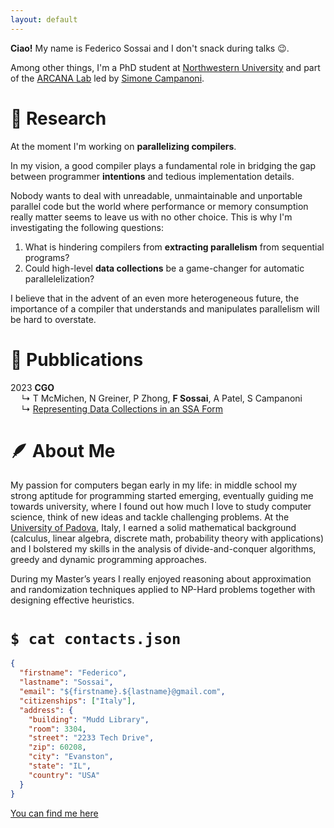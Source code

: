 ```yaml
---
layout: default
---
```


**Ciao!** My name is Federico Sossai and I don't snack during talks &#x1F609;.

Among other things, I'm a PhD student at
[Northwestern University](https://www.mccormick.northwestern.edu/computer-science/research/areas/systems-networking.html)
and part of the [ARCANA Lab](https://github.com/arcana-lab) led by
[Simone Campanoni](https://users.cs.northwestern.edu/~simonec). 

<!-- [Link to another page](./another-page.html) -->


# &#x1F526; Research

At the moment I'm working on **parallelizing compilers**.

In my vision, a good compiler plays a fundamental role in bridging the gap
between programmer **intentions** and tedious implementation details.

Nobody wants to deal with unreadable, unmaintainable and unportable parallel
code but the world where performance or memory consumption really matter 
seems to leave us with no other choice. This is why I'm investigating the following
questions:
1. What is hindering compilers from **extracting parallelism** from sequential programs?
2. Could high-level **data collections** be a game-changer for automatic parallelelization?

I believe that in the advent of an even more heterogeneous future, the importance of a compiler
that understands and manipulates parallelism will be hard to overstate.

# &#x1F4DC; Pubblications

2023 **CGO**<br>
&emsp; &#x21B3; T McMichen, N Greiner, P Zhong, **F Sossai**, A Patel, S Campanoni<br>
&emsp; &#x21B3; [Representing Data Collections in an SSA Form](https://mcmichen.cc/files/MEMOIR_CGO_2024.pdf)

# &#x1FAB6; About Me

My passion for computers began early in my life: in middle school my strong aptitude for
programming started emerging, eventually guiding me towards university, where I found out
how much I love to study computer science, think of new ideas and tackle challenging problems.
At the [University of Padova](https://www.dei.unipd.it/en/), Italy, I earned a solid
mathematical background (calculus, linear algebra, discrete math, probability theory with
applications) and I bolstered my skills in the analysis of divide-and-conquer algorithms,
greedy and dynamic programming approaches.

During my Master’s years I really enjoyed reasoning about approximation and randomization
techniques applied to NP-Hard problems together with designing effective heuristics. 

# `$ cat contacts.json`

```json
{
  "firstname": "Federico",
  "lastname": "Sossai",
  "email": "${firstname}.${lastname}@gmail.com",
  "citizenships": ["Italy"],
  "address": {
    "building": "Mudd Library",
    "room": 3304,
    "street": "2233 Tech Drive",
    "zip": 60208,
    "city": "Evanston",
    "state": "IL",
    "country": "USA"
  }
}
```

[You can find me here](https://maps.app.goo.gl/yXqyoCz8yGVzU9AL8)

<!-- ![Octocat](https://github.githubassets.com/images/icons/emoji/octocat.png) -->

